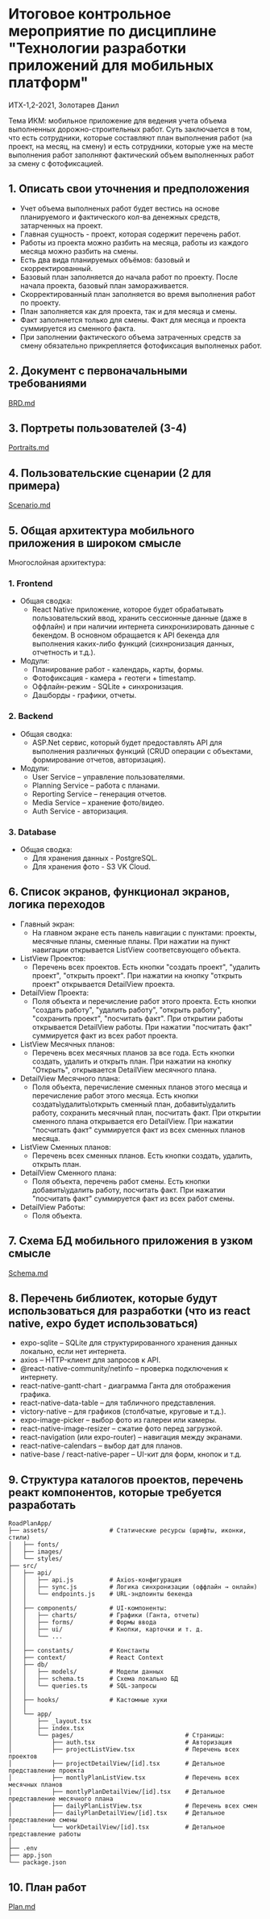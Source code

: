# Итоговое контрольное мероприятие по дисциплине "Технологии разработки приложений для мобильных платформ"
ИТХ-1,2-2021, Золотарев Данил

Тема ИКМ: мобильное приложение для ведения учета объема выполненных дорожно-строительных работ. Суть заключается в том, что есть сотрудники, которые составляют план выполнения работ (на проект, на месяц, на смену) и есть сотрудники, которые уже на месте выполнения работ заполняют фактический объем выполненных работ за смену с фотофиксацией.

## 1. Описать свои уточнения и предположения
* Учет объема выполненых работ будет вестись на основе планируемого и фактического кол-ва денежных средств, затарченных на проект.
* Главная сущность - проект, которая содержит перечень работ.
* Работы из проекта можно разбить на месяца, работы из каждого месяца можно разбить на смены.
* Есть два вида планируемых объёмов: базовый и скорректированный.
* Базовый план заполняется до начала работ по проекту. После начала проекта, базовый план замораживается.
* Скорректированный план заполняется во время выполнения работ по проекту.
* План заполняется как для проекта, так и для месяца и смены.
* Факт заполняется только для смены. Факт для месяца и проекта суммируется из сменного факта.
* При заполнении фактического объема затраченных средств за смену обязательно прикрепляется фотофиксация выполненых работ.

## 2. Документ с первоначальными требованиями
[BRD.md](./BRD.md)

## 3. Портреты пользователей (3-4)
[Portraits.md](./Portraits.md)

## 4. Пользовательские сценарии (2 для примера)
[Scenario.md](./Scenario.md)

## 5. Общая архитектура мобильного приложения в широком смысле

Многослойная архитектура:
### 1. Frontend
- Общая сводка:
    - React Native приложение, которое будет обрабатывать пользовательский ввод, хранить сессионные данные (даже в оффлайн) и при наличии интернета синхронизировать данные с бекендом. В основном обращается к API бекенда для выполнения каких-либо функций (сихнронизация данных, отчетность и т.д.).
- Модули:
    - Планирование работ - календарь, карты, формы.
    - Фотофиксация - камера + геотеги + timestamp.
    - Оффлайн-режим - SQLite + синхронизация.
    - Дашборды - графики, отчеты.
### 2. Backend
- Общая сводка:
    - ASP.Net сервис, который будет предоставлять API для выполнения различных функций (CRUD операции с объектами, формирование отчетов, авторизация).
- Модули:
    - User Service – управление пользователями.
    - Planning Service – работа с планами.
    - Reporting Service – генерация отчетов.
    - Media Service – хранение фото/видео.
    - Auth Service - авторизация.
### 3. Database
- Общая сводка:
    - Для хранения данных - PostgreSQL. 
    - Для хранения фото - S3 VK Cloud.

## 6. Список экранов, функционал экранов, логика переходов
- Главный экран:
    - На главном экране есть панель навигации с пунктами: проекты, месячные планы, сменные планы. При нажатии на пункт навигации открывается ListView соответсвующего объекта.
- ListView Проектов:
    - Перечень всех проектов. Есть кнопки "создать проект", "удалить проект", "открыть проект". При нажатии на кнопку "открыть проект" открывается DetailView проекта.
- DetailView Проекта:
    - Поля объекта и перечисление работ этого проекта. Есть кнопки "создать работу", "удалить работу", "открыть работу", "сохранить проект", "посчитать факт". При открытии работы открывается DetailView работы. При нажатии "посчитать факт" суммируется факт из всех работ проекта.
- ListView Месячных планов:
    - Перечень всех месячных планов за все года. Есть кнопки создать, удалить и открыть план. При нажатии на кнопку "Открыть", открывается DetailView месячного плана.
- DetailView Месячного плана:
    - Поля объекта, перечисление сменных планов этого месяца и перечисление работ этого месяца. Есть кнопки создать\удалить\открыть сменный план, добавить\удалить работу, сохранить месячный план, посчитать факт. При открытии сменного плана открывается его DetailView. При нажатии "посчитать факт" суммируется факт из всех сменных планов месяца.
- ListView Сменных планов:
    - Перечень всех сменных планов. Есть кнопки создать, удалить, открыть план.
- DetailView Сменного плана:
    - Поля объекта, перечень работ смены. Есть кнопки добавить\удалить работу, посчитать факт. При нажатии "посчитать факт" суммируется факт из всех работ смены.
- DetailView Работы:
    - Поля объекта.

## 7. Схема БД мобильного приложения в узком смысле
[Schema.md](./Schema.md)

## 8. Перечень библиотек, которые будут использоваться для разработки (что из react native, expo будет использоваться)
- expo-sqlite – SQLite для структурированного хранения данных локально, если нет интернета.
- axios – HTTP-клиент для запросов к API.
- @react-native-community/netinfo – проверка подключения к интернету.
- react-native-gantt-chart - диаграмма Ганта для отображения графика.
- react-native-data-table – для табличного представления.
- victory-native – для графиков (столбчатые, круговые и т.д.).
- expo-image-picker – выбор фото из галереи или камеры.
- react-native-image-resizer – сжатие фото перед загрузкой.
- react-navigation (или expo-router) – навигация между экранами.
- react-native-calendars – выбор дат для планов.
- native-base / react-native-paper – UI-кит для форм, кнопок и т.д.

## 9. Структура каталогов проектов, перечень реакт компонентов, которые требуется разработать
```
RoadPlanApp/  
├── assets/                 # Статические ресурсы (шрифты, иконки, стили) 
│   ├── fonts/ 
│   ├── images/
│   └── styles/
├── src/
│   ├── api/
│   │   ├── api.js          # Axios-конфигурация 
│   │   ├── sync.js         # Логика синхронизации (оффлайн → онлайн) 
│   │   └── endpoints.js    # URL-эндпоинты бекенда 
│   │
│   ├── components/         # UI-компоненты:
│   │   ├── charts/         # Графики (Ганта, отчеты)  
│   │   ├── forms/          # Формы ввода
│   │   ├── ui/             # Кнопки, карточки и т. д.  
│   │   └── ...  
│   │
│   ├── constants/          # Константы 
│   ├── context/            # React Context
│   ├── db/
│   │   ├── models/         # Модели данных
│   │   ├── schema.ts       # Схема локально БД 
│   │   └── queries.ts      # SQL-запросы
│   │
│   ├── hooks/              # Кастомные хуки  
│   │
│   └── app/
│       ├── _layout.tsx
│       ├── index.tsx
│       └── pages/                               # Страницы:
│           ├── auth.tsx                         # Авторизация
│           ├── projectListView.tsx              # Перечень всех проектов
│           ├── projectDetailView/[id].tsx       # Детальное представление проекта
│           ├── montlyPlanListView.tsx           # Перечень всех месячных планов
│           ├── montlyPlanDetailView/[id].tsx    # Детальное представление месячного плана
│           ├── dailyPlanListView.tsx            # Перечень всех смен
│           ├── dailyPlanDetailView/[id].tsx     # Детальное представление смены
│           └── workDetailView/[id].tsx          # Детальное представление работы
│
├── .env 
├── app.json
└── package.json  
```

## 10. План работ
[Plan.md](./Plan.md)
